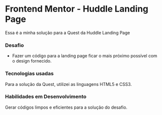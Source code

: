 # Frontend Mentor - Huddle Landing Page 

Essa é a minha solução para a Quest da Huddle Landing Page



### Desafio

- Fazer um código para a landing page ficar o mais próximo possível com o design fornecido.


### Tecnologias usadas

Para a solução da Quest, utilizei as linguagens HTML5 e CSS3.

### Habilidades em Desenvolvimento
Gerar códigos limpos e eficientes para a solução do desafio.
